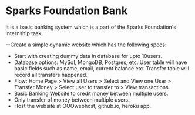# Sparks Foundation Bank

It is a basic banking system which is a part of the Sparks Foundation's Internship task.

--Create a simple dynamic website which has the following specs:

* Start with creating dummy data in database for upto 10users.
* Database options: MySql, MongoDB, Postgres, etc. User table will have basic fields such as name, email, current balance etc. Transfer table will record all transfers happened.
* Flow: Home Page > View all Users > Select and View one User > Transfer Money > Select user to transfer to > View transactions.
* Basic Banking Website to credit money between multiple users.
* Only transfer of money between multiple users.
* Host the website at OOOwebhost, github.io, heroku app.
